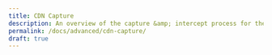 ```yaml
---
title: CDN Capture
description: An overview of the capture &amp; intercept process for the major game CDN's
permalink: /docs/advanced/cdn-capture/
draft: true
---
```


